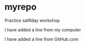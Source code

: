 # myrepo
Practice satRday workshop

I have added a line from my computer

I have added a line from GitHub.com
